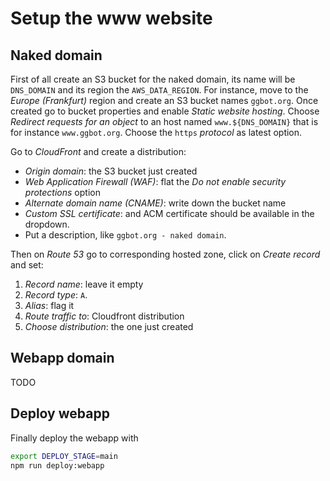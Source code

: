 # Setup the www website

## Naked domain

First of all create an S3 bucket for the naked domain, its name will be `DNS_DOMAIN` and its region the `AWS_DATA_REGION`.
For instance, move to the _Europe (Frankfurt)_ region and create an S3 bucket names `ggbot.org`.
Once created go to bucket properties and enable _Static website hosting_.
Choose _Redirect requests for an object_ to an host named `www.${DNS_DOMAIN}` that is for instance `www.ggbot.org`.
Choose the `https` _protocol_ as latest option.

Go to _CloudFront_ and create a distribution:

- _Origin domain_: the S3 bucket just created
- _Web Application Firewall (WAF)_: flat the _Do not enable security protections_ option
- _Alternate domain name (CNAME)_: write down the bucket name
- _Custom SSL certificate_: and ACM certificate should be available in the dropdown.
- Put a description, like `ggbot.org - naked domain`.

Then on _Route 53_ go to corresponding hosted zone, click on _Create record_ and set:

1. _Record name_: leave it empty
2. _Record type_: `A`.
3. _Alias_: flag it
4. _Route traffic to_: Cloudfront distribution
5. _Choose distribution_: the one just created

## Webapp domain

TODO

## Deploy webapp

Finally deploy the webapp with

```sh
export DEPLOY_STAGE=main
npm run deploy:webapp
```
